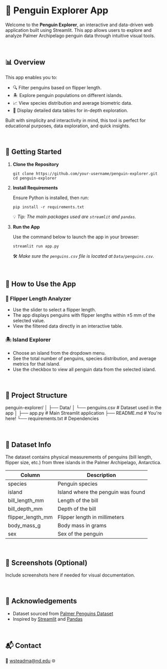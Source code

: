 # 🐧 Penguin Explorer App

Welcome to the **Penguin Explorer**, an interactive and data-driven web application built using Streamlit. This app allows users to explore and analyze Palmer Archipelago penguin data through intuitive visual tools.

<br>

## 📊 Overview

This app enables you to:

- 🔍 Filter penguins based on flipper length.
- 🏝️ Explore penguin populations on different islands.
- 📈 View species distribution and average biometric data.
- 🧾 Display detailed data tables for in-depth exploration.

Built with simplicity and interactivity in mind, this tool is perfect for educational purposes, data exploration, and quick insights.

<br>

## 🚀 Getting Started

1. **Clone the Repository**
    ```
    git clone https://github.com/your-username/penguin-explorer.git
    cd penguin-explorer
    ```

2. **Install Requirements**

    Ensure Python is installed, then run:
    ```
    pip install -r requirements.txt
    ```
    💡 *Tip: The main packages used are `streamlit` and `pandas`.*

3. **Run the App**

    Use the command below to launch the app in your browser:
    ```
    streamlit run app.py
    ```
    🛠 *Make sure the `penguins.csv` file is located at `Data/penguins.csv`.*

<br>

## 🧭 How to Use the App

### 🐧 Flipper Length Analyzer

- Use the slider to select a flipper length.
- The app displays penguins with flipper lengths within ±5 mm of the selected value.
- View the filtered data directly in an interactive table.

### 🏝️ Island Explorer

- Choose an island from the dropdown menu.
- See the total number of penguins, species distribution, and average metrics for that island.
- Use the checkbox to view all penguin data from the selected island.

<br>

## 📂 Project Structure

penguin-explorer/
│
├── Data/
│ └── penguins.csv # Dataset used in the app
│
├── app.py # Main Streamlit application
├── README.md # You're here!
└── requirements.txt # Dependencies


<br>

## 🧠 Dataset Info

The dataset contains physical measurements of penguins (bill length, flipper size, etc.) from three islands in the Palmer Archipelago, Antarctica.

| Column             | Description                        |
|--------------------|------------------------------------|
| species            | Penguin species                    |
| island             | Island where the penguin was found |
| bill_length_mm     | Length of the bill                 |
| bill_depth_mm      | Depth of the bill                  |
| flipper_length_mm  | Flipper length in millimeters      |
| body_mass_g        | Body mass in grams                 |
| sex                | Sex of the penguin                 |

<br>

## 📸 Screenshots (Optional)

Include screenshots here if needed for visual documentation.

<br>

## 🙌 Acknowledgements

- Dataset sourced from [Palmer Penguins Dataset](https://github.com/allisonhorst/palmerpenguins)
- Inspired by [Streamlit](https://streamlit.io/) and [Pandas](https://pandas.pydata.org/)

<br>

## 📬 Contact

📧 wsteadma@nd.edu
🌐 
